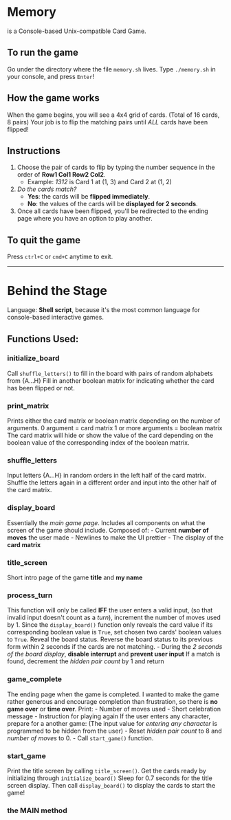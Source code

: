 # Memory
is a Console-based Unix-compatible Card Game.

## To run the game
Go under the directory where the file `memory.sh` lives.
Type `./memory.sh` in your console, and press `Enter`!

## How the game works
When the game begins, you will see a 4x4 grid of cards. (Total of 16 cards, 8 pairs)
Your job is to flip the matching pairs until *ALL* cards have been flipped!

## Instructions
1. Choose the pair of cards to flip by typing the number sequence in the order of **Row1 Col1 Row2 Col2**.
   - Example: *1312* is Card 1 at (1, 3) and Card 2 at (1, 2)
2. *Do the cards match?*
   - **Yes**: the cards will be **flipped immediately**.
   - **No**: the values of the cards will be **displayed for 2 seconds**.
3. Once all cards have been flipped, you'll be redirected to the ending page where you have an option to play another.

## To quit the game
Press `ctrl+C` or `cmd+C` anytime to exit.

_____________________________________________________________________________________________
# Behind the Stage
Language: **Shell script**, because it's the most common language for console-based interactive games.

## Functions Used:
### initialize_board
Call `shuffle_letters()` to fill in the board with pairs of random alphabets from {A...H}
Fill in another boolean matrix for indicating whether the card has been flipped or not.
### print_matrix
Prints either the card matrix or boolean matrix depending on the number of arguments.
0 argument = card matrix
1 or more arguments = boolean matrix
The card matrix will hide or show the value of the card depending on the boolean value of the corresponding index of the boolean matrix.

### shuffle_letters
Input letters {A...H} in random orders in the left half of the card matrix.
Shuffle the letters again in a different order and input into the other half of the card matrix.

### display_board
Essentially the *main game page*.
Includes all components on what the screen of the game should include.
Composed of:
    - Current **number of moves** the user made
    - Newlines to make the UI prettier
    - The display of the **card matrix**

### title_screen
Short intro page of the game **title** and **my name**

### process_turn
This function will only be called **IFF** the user enters a valid input, (so that invalid input doesn't count as a *turn*), increment the number of moves used by 1.
Since the `display_board()` function only reveals the card value if its corresponding boolean value is `True`, set chosen two cards' boolean values to `True`.
Reveal the board status.
Reverse the board status to its previous form within 2 seconds if the cards are not matching.
    - During the *2 seconds of the board display*, **disable interrupt** and **prevent user input**
If a match is found, decrement the *hidden pair count* by 1 and return

### game_complete
The ending page when the game is completed.
I wanted to make the game rather generous and encourage completion than frustration, so there is **no game over** or **time over**.
Print:
    - Number of moves used
    - Short celebration message
    - Instruction for playing again
If the user enters any character, prepare for a another game:
(The input value for *entering any character* is programmed to be hidden from the user)
    - Reset *hidden pair count* to 8 and *number of moves* to 0.
    - Call `start_game()` function.

### start_game
Print the title screen by calling `title_screen()`.
Get the cards ready by initializing through `initialize_board()`
Sleep for 0.7 seconds for the title screen display.
Then call `display_board()` to display the cards to start the game!

### the MAIN method


<!-- A brief explanation of your design choices and any data structures or algorithms that you implemented
Choice of tooling (language, libraries, test runner, etc.) and rationale behind those choices. -->
